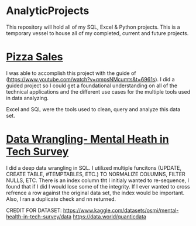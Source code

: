 # AnalyticProjects
This repository will hold all of my SQL, Excel &amp; Python projects. This is a temporary vessel to house all of my completed, current and future projects.

# [Pizza Sales](https://github.com/AntujuanetteAnalytics/AnalyticProjects/blob/main/Pizza_Sales_Sql_Data_Final%20Project.xlsx)
 I was able to accomplish this project with the guide of (https://www.youtube.com/watch?v=qmpsNMcumts&t=6961s). I did a guided project so I could get a foundational understanding on all of the technical applications and the different use cases for the multiple tools used in data analyzing.

Excel and SQL were the tools used to clean, query and analyze this data set.

# [Data Wrangling- Mental Heath in Tech Survey](https://github.com/AntujuanetteAnalytics/AnalyticProjects/blob/main/Mental%20Health%20Tech%20Survey_Data%20Wrangling-SQL.pdf)
I did a deep data wrangling in SQL. I utilized multiple funcitons (UPDATE, CREATE TABLE, #TEMPTABLES, ETC.) TO NORMALIZE COLUMNS, FILTER NULLS, ETC. There is an index column tht I initialy wanted to re-sequence, I found that if I did I would lose some of the integrity. If I ever wanted to cross refrence a row against the original data set, the index would be important. Also, I ran a duplicate check and nn returned.

CREDIT FOR DATASET:
https://www.kaggle.com/datasets/osmi/mental-health-in-tech-survey/data
https://data.world/quanticdata
